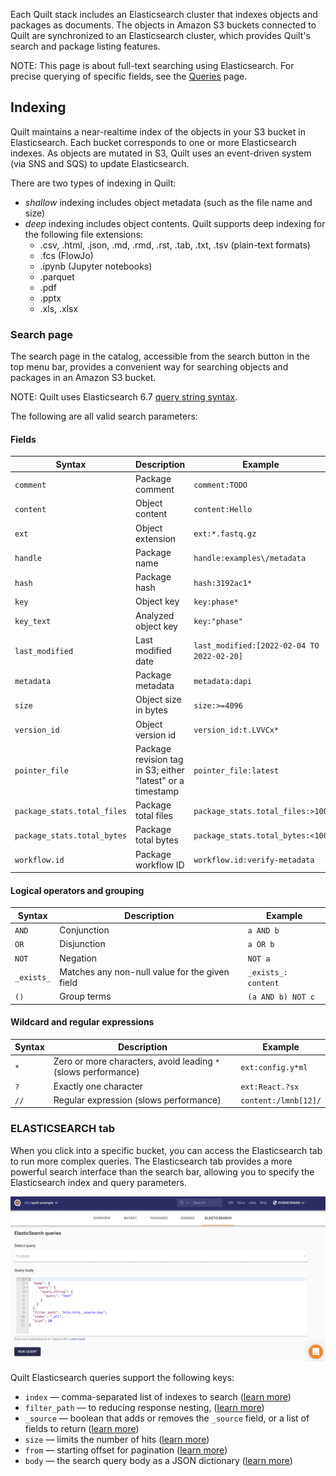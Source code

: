 <!-- markdownlint-disable MD013 -->
<!-- markdownlint-disable-next-line first-line-h1 -->
Each Quilt stack includes an Elasticsearch cluster that indexes objects and
packages as documents. The objects in Amazon S3 buckets connected to Quilt are
synchronized to an Elasticsearch cluster, which provides Quilt's search and
package listing features.

NOTE: This page is about full-text searching using Elasticsearch. For precise querying of specific fields, see the [Queries](Query.md) page.

## Indexing

Quilt maintains a near-realtime index of the objects in your S3
bucket in Elasticsearch.  Each bucket corresponds to one or more
Elasticsearch indexes. As objects are mutated in S3, Quilt uses an
event-driven system (via SNS and SQS) to update Elasticsearch.

There are two types of indexing in Quilt:

* *shallow* indexing includes object metadata (such as the file name and size)
* *deep* indexing includes object contents. Quilt supports deep
indexing for the following file extensions:
  * .csv, .html, .json, .md, .rmd, .rst, .tab, .txt, .tsv (plain-text formats)
  * .fcs (FlowJo)
  * .ipynb (Jupyter notebooks)
  * .parquet
  * .pdf
  * .pptx
  * .xls, .xlsx

### Search page

The search page in the catalog, accessible from the search button in the top menu bar, provides a convenient
way for searching objects and packages in an Amazon S3
bucket.

NOTE: Quilt uses Elasticsearch 6.7 [query string
syntax](https://www.elastic.co/guide/en/elasticsearch/reference/6.7/query-dsl-query-string-query.html#query-string-syntax).

The following are all valid search parameters:

#### Fields

| Syntax | Description | Example |
|- | - | - |
| `comment`| Package comment | `comment:TODO` |
| `content`| Object content | `content:Hello` |
| `ext`| Object extension | `ext:*.fastq.gz` |
| `handle`| Package name | `handle:examples\/metadata` |
| `hash`| Package hash | `hash:3192ac1*` |
| `key`| Object key | `key:phase*` |
| `key_text`| Analyzed object key | `key:"phase"` |
| `last_modified`| Last modified date | `last_modified:[2022-02-04 TO 2022-02-20]`|
| `metadata` | Package metadata | `metadata:dapi` |
| `size` | Object size in bytes | `size:>=4096` |
| `version_id` | Object version id | `version_id:t.LVVCx*` |
| `pointer_file` | Package revision tag in S3; either "latest" or a timestamp | `pointer_file:latest` |
| `package_stats.total_files` | Package total files | `package_stats.total_files:>100` |
| `package_stats.total_bytes` | Package total bytes | `package_stats.total_bytes:<100` |
| `workflow.id` | Package workflow ID | `workflow.id:verify-metadata` |

#### Logical operators and grouping

| Syntax | Description | Example |
|- | - | - |
| `AND` | Conjunction | `a AND b` |
| `OR` | Disjunction | `a OR b` |
| `NOT` | Negation | `NOT a` |
| `_exists_` | Matches any non-null value for the given field | `_exists_: content` |
| `()` | Group terms | `(a AND b) NOT c` |

#### Wildcard and regular expressions

| Syntax | Description | Example |
|- | - | - |
| `*` | Zero or more characters, avoid leading `*` (slows performance) | `ext:config.y*ml` |
| `?` | Exactly one character | `ext:React.?sx` |
| `//` | Regular expression (slows performance) | `content:/lmnb[12]/` |

### ELASTICSEARCH tab

When you click into a specific bucket, you can access the Elasticsearch tab to
run more complex queries. The Elasticsearch tab provides a more powerful search
interface than the search bar, allowing you to specify the Elasticsearch index
and query parameters.

![catalog-es-queries-default](../imgs/catalog-es-queries-default.png)

Quilt Elasticsearch queries support the following keys:

* `index` — comma-separated list of indexes to search ([learn
more](https://www.elastic.co/guide/en/elasticsearch/reference/6.8/multi-index.html))
* `filter_path` — to reducing response nesting, ([learn
more](https://www.elastic.co/guide/en/elasticsearch/reference/6.8/common-options.html#common-options-response-filtering))
* `_source` — boolean that adds or removes the `_source` field, or
a list of fields to return ([learn
more](https://www.elastic.co/guide/en/elasticsearch/reference/6.8/search-request-source-filtering.html))
* `size` — limits the number of hits ([learn
more](https://www.elastic.co/guide/en/elasticsearch/reference/6.8/search-uri-request.html))
* `from` — starting offset for pagination ([learn
more](https://www.elastic.co/guide/en/elasticsearch/reference/6.8/search-uri-request.html))
* `body` — the search query body as a JSON dictionary ([learn
more](https://www.elastic.co/guide/en/elasticsearch/reference/6.8/search-request-body.html))
